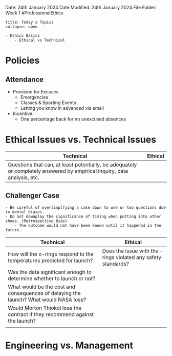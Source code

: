 Date: 24th January 2024
Date Modified: 24th January 2024
File Folder: Week 1
#ProfessionalEthics

```ad-abstract
title: Today's Topics
collapse: open

- Ethics Basics
	- Ethical vs Technical

```

# Policies

## Attendance

- Provision for Excuses
	- Emergencies
	- Classes & Sporting Events
	- Letting you know in advanced via email
- Incentive:
	- One percentage back for no unexcused absences
# Ethical Issues vs. Technical Issues

| Technical | Ethical |
| ---- | ---- |
| Questions that can, at least potentially, be adequately or completely answered by empirical inquiry, data analysis, etc. |  |

## Challenger Case

```ad-warning
- Be careful of oversimplfying a case down to one or two questions due to mental biases.
- Do not downplay the significance of timing when putting into other shoes. (Retrospective Bias)
	- The outcome would not have been known until it happened in the future.
```

| Technical | Ethical |
| ---- | ---- |
| How will the o-rings respond to the temperatures predicted for launch? | Does the issue with the -rings violated any safety standards? |
| Was the data significant enough to determine whether to launch or not? |  |
| What would be the cost and consequences of delaying the launch? What would NASA lose? |  |
| Would Morton Thiokol lose the contract if they recommend against the launch? |  |
|  |  |

# Engineering vs. Management


